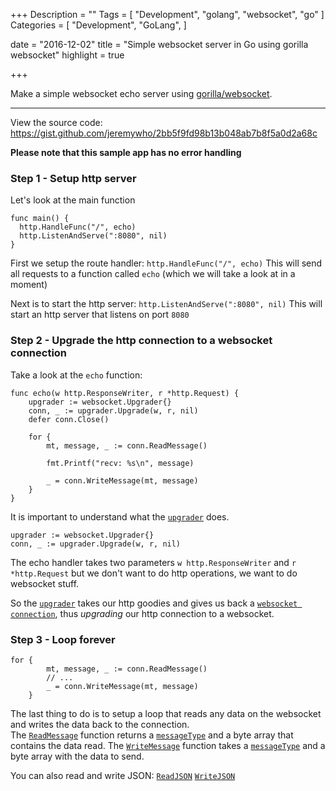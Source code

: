 +++
Description = ""
Tags = [
  "Development",
  "golang",
  "websocket",
  "go" 
]
Categories = [
  "Development",
  "GoLang",
]

date = "2016-12-02"
title = "Simple websocket server in Go using gorilla websocket"
highlight = true

+++

Make a simple websocket echo server using [gorilla/websocket](https://github.com/gorilla/websocket). 

<!--more-->

---

View the source code: https://gist.github.com/jeremywho/2bb5f9fd98b13b048ab7b8f5a0d2a68c

**Please note that this sample app has no error handling**

### Step 1 - Setup http server

Let's look at the main function

    func main() {
	  http.HandleFunc("/", echo)
	  http.ListenAndServe(":8080", nil)
    }

First we setup the route handler: `http.HandleFunc("/", echo)` 
This will send all requests to a function called `echo` (which we will take a look at in a moment)

Next is to start the http server: `http.ListenAndServe(":8080", nil)`
This will start an http server that listens on port `8080`

### Step 2 - Upgrade the http connection to a websocket connection

Take a look at the `echo` function:

    func echo(w http.ResponseWriter, r *http.Request) {
        upgrader := websocket.Upgrader{}
        conn, _ := upgrader.Upgrade(w, r, nil)
        defer conn.Close()

        for {
            mt, message, _ := conn.ReadMessage()

            fmt.Printf("recv: %s\n", message)

            _ = conn.WriteMessage(mt, message)
        }
    }

It is important to understand what the [`upgrader`](https://godoc.org/github.com/gorilla/websocket#Upgrader) does.  

    upgrader := websocket.Upgrader{}
    conn, _ := upgrader.Upgrade(w, r, nil)

The echo handler takes two parameters `w http.ResponseWriter` and `r *http.Request` but we don't want to do http operations, we want to do websocket stuff.  

So the [`upgrader`](https://godoc.org/github.com/gorilla/websocket#Upgrader) takes our http goodies and gives us back a [`websocket connection`](https://godoc.org/github.com/gorilla/websocket#Conn), thus _upgrading_ our http connection to a websocket.

### Step 3 - Loop forever

    for {
            mt, message, _ := conn.ReadMessage()
            // ...
            _ = conn.WriteMessage(mt, message)
        }

The last thing to do is to setup a loop that reads any data on the websocket and writes the data back to the connection.  
The [`ReadMessage`](https://godoc.org/github.com/gorilla/websocket#Conn.ReadMessage) function returns a [`messageType`](https://godoc.org/github.com/gorilla/websocket#pkg-constants) and a byte array that contains the data read.
The [`WriteMessage`](https://godoc.org/github.com/gorilla/websocket#Conn.WriteMessage) function takes a [`messageType`](https://godoc.org/github.com/gorilla/websocket#pkg-constants) and a byte array with the data to send.

You can also read and write JSON:
[`ReadJSON`](https://godoc.org/github.com/gorilla/websocket#Conn.ReadJSON)
[`WriteJSON`](https://godoc.org/github.com/gorilla/websocket#Conn.WriteJSON)